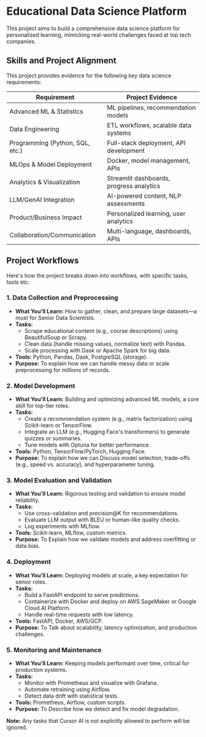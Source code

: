 # Educational Data Science Platform

This project aims to build a comprehensive data science platform for personalized learning, mimicking real-world challenges faced at top tech companies.

## Skills and Project Alignment

This project provides evidence for the following key data science requirements:

| Requirement                 | Project Evidence         |
|-----------------------------|--------------------------------------|
| Advanced ML & Statistics    | ML pipelines, recommendation models  |
| Data Engineering            | ETL workflows, scalable data systems |
| Programming (Python, SQL, etc.) | Full-stack deployment, API development|
| MLOps & Model Deployment    | Docker, model management, APIs       |
| Analytics & Visualization   | Streamlit dashboards, progress analytics|
| LLM/GenAI Integration       | AI-powered content, NLP assessments  |
| Product/Business Impact     | Personalized learning, user analytics|
| Collaboration/Communication | Multi-language, dashboards, APIs     |

## Project Workflows

Here's how the project breaks down into workflows, with specific tasks, tools etc:

### 1. Data Collection and Preprocessing

*   **What You'll Learn:** How to gather, clean, and prepare large datasets—a must for Senior Data Scientists.
*   **Tasks:**
    *   Scrape educational content (e.g., course descriptions) using BeautifulSoup or Scrapy.
    *   Clean data (handle missing values, normalize text) with Pandas.
    *   Scale processing with Dask or Apache Spark for big data.
*   **Tools:** Python, Pandas, Dask, PostgreSQL (storage).
*   **Purpose:** To explain how we can handle messy data or scale preprocessing for millions of records.

### 2. Model Development

*   **What You'll Learn:** Building and optimizing advanced ML models, a core skill for top-tier roles.
*   **Tasks:**
    *   Create a recommendation system (e.g., matrix factorization) using Scikit-learn or TensorFlow.
    *   Integrate an LLM (e.g., Hugging Face's transformers) to generate quizzes or summaries.
    *   Tune models with Optuna for better performance.
*   **Tools:** Python, TensorFlow/PyTorch, Hugging Face.
*  **Purpose:** To explain how we can Discuss model selection, trade-offs (e.g., speed vs. accuracy), and hyperparameter tuning.

### 3. Model Evaluation and Validation

*   **What You'll Learn:** Rigorous testing and validation to ensure model reliability.
*   **Tasks:**
    *   Use cross-validation and precision@K for recommendations.
    *   Evaluate LLM output with BLEU or human-like quality checks.
    *   Log experiments with MLflow.
*   **Tools:** Scikit-learn, MLflow, custom metrics.
*   **Purpose:** To Explain how we validate models and address overfitting or data bias.

### 4. Deployment

*   **What You'll Learn:** Deploying models at scale, a key expectation for senior roles.
*   **Tasks:**
    *   Build a FastAPI endpoint to serve predictions.
    *   Containerize with Docker and deploy on AWS SageMaker or Google Cloud AI Platform.
    *   Handle real-time requests with low latency.
*   **Tools:** FastAPI, Docker, AWS/GCP.
*   **Purpose:** To Talk about scalability, latency optimization, and production challenges.

### 5. Monitoring and Maintenance

*   **What You'll Learn:** Keeping models performant over time, critical for production systems.
*   **Tasks:**
    *   Monitor with Prometheus and visualize with Grafana.
    *   Automate retraining using Airflow.
    *   Detect data drift with statistical tests.
*   **Tools:** Prometheus, Airflow, custom scripts.
*   **Purpose:** To Describe how we detect and fix model degradation.

**Note:** Any tasks that Cursor AI is not explicitly allowed to perform will be ignored. 
